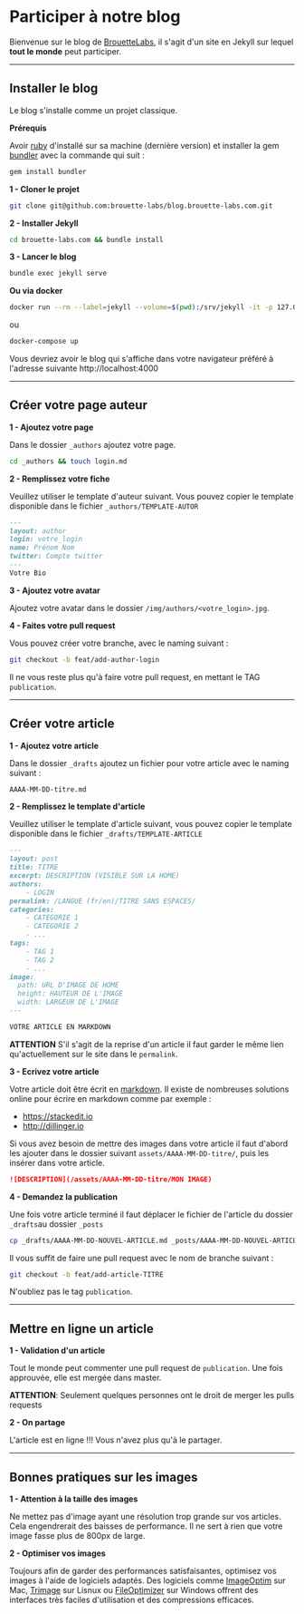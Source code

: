 Participer à notre blog
===================

Bienvenue sur le blog de [BrouetteLabs](https://brouette-labs.com), il s'agit d'un site en Jekyll sur lequel **tout le monde** peut participer.

----------

Installer le blog
-------------

Le blog s'installe comme un projet classique.

**Prérequis**

Avoir [ruby](https://www.ruby-lang.org/fr/) d'installé sur sa machine (dernière version) et installer la gem [bundler](http://bundler.io/) avec la commande qui suit :

```bash
gem install bundler
```

**1 - Cloner le projet**
```bash
git clone git@github.com:brouette-labs/blog.brouette-labs.com.git
```

**2 - Installer Jekyll**
```bash
cd brouette-labs.com && bundle install
```
**3 - Lancer le blog**
```bash
bundle exec jekyll serve
```

**Ou via docker**
```bash
docker run --rm --label=jekyll --volume=$(pwd):/srv/jekyll -it -p 127.0.0.1:4000:4000 jekyll/jekyll jekyll serve
```
ou
```bash
docker-compose up
```
Vous devriez avoir le blog qui s'affiche dans votre navigateur préféré à l'adresse suivante http://localhost:4000

--------------------------------------------------------------------

Créer votre page auteur
-------------------------
**1 - Ajoutez votre page**

Dans le dossier `_authors` ajoutez votre page.
```bash
cd _authors && touch login.md
```
**2 - Remplissez votre fiche**

Veuillez utiliser le template d'auteur suivant. Vous pouvez copier le template disponible dans le fichier `_authors/TEMPLATE-AUTOR`

```md
--- 
layout: author
login: votre_login
name: Prénom Nom
twitter: Compte twitter
---
Votre Bio
```

**3 - Ajoutez votre avatar**

Ajoutez votre avatar dans le dossier `/img/authors/<votre_login>.jpg`.

**4 - Faites votre pull request**

Vous pouvez créer votre branche, avec le naming suivant :
```bash
git checkout -b feat/add-author-login
```

Il ne vous reste plus qu'à faire votre pull request, en mettant le TAG `publication`.

-------------------------

Créer votre article
----------------------------

**1 - Ajoutez votre article**

Dans le dossier `_drafts` ajoutez un fichier pour votre article avec le naming suivant :

```bash
AAAA-MM-DD-titre.md
```

**2 - Remplissez le template d'article**

Veuillez utiliser le template d'article suivant, vous pouvez copier le template disponible dans le fichier `_drafts/TEMPLATE-ARTICLE`

```md
---
layout: post
title: TITRE
excerpt: DESCRIPTION (VISIBLE SUR LA HOME)
authors:
    - LOGIN
permalink: /LANGUE (fr/en)/TITRE SANS ESPACES/
categories:
    - CATEGORIE 1
    - CATEGORIE 2
    - ...
tags:
    - TAG 1
    - TAG 2
    - ...
image:
  path: URL D'IMAGE DE HOME
  height: HAUTEUR DE L'IMAGE
  width: LARGEUR DE L'IMAGE
---

VOTRE ARTICLE EN MARKDOWN
```

**ATTENTION** S'il s'agit de la reprise d'un article il faut garder le même lien qu'actuellement sur le site dans le `permalink`.

**3 - Ecrivez votre article**

Votre article doit être écrit en [markdown](https://guides.github.com/features/mastering-markdown/). Il existe de nombreuses solutions online pour écrire en markdown comme par exemple :

 - https://stackedit.io
 - http://dillinger.io

 Si vous avez besoin de mettre des images dans votre article il faut d'abord les ajouter dans le dossier suivant `assets/AAAA-MM-DD-titre/`, puis les insérer dans votre article.

```md
![DESCRIPTION](/assets/AAAA-MM-DD-titre/MON IMAGE)
```

**4 - Demandez la publication**

Une fois votre article terminé il faut déplacer le fichier de l'article du dossier `_drafts`au dossier `_posts`

```sh
cp _drafts/AAAA-MM-DD-NOUVEL-ARTICLE.md _posts/AAAA-MM-DD-NOUVEL-ARTICLE.md
```

Il vous suffit de faire une pull request avec le nom de branche suivant :

```bash
git checkout -b feat/add-article-TITRE
```

N'oubliez pas le tag  `publication`.

--------------------------------

Mettre en ligne un article
-----------

**1 - Validation d'un article**

Tout le monde peut commenter une pull request de `publication`. Une fois approuvée, elle est mergée dans master.

**ATTENTION**: Seulement quelques personnes ont le droit de merger les pulls requests

**2 - On partage**

L'article est en ligne !!! Vous n'avez plus qu'à le partager.

---------------------------------

Bonnes pratiques sur les images
-----------

**1 - Attention à la taille des images**

Ne mettez pas d'image ayant une résolution trop grande sur vos articles. Cela engendrerait des baisses de performance. Il ne sert à rien que votre image fasse plus de 800px de large.

**2 - Optimiser vos images**

Toujours afin de garder des performances satisfaisantes, optimisez vos images à l'aide de logiciels adaptés.
Des logiciels comme [ImageOptim](https://imageoptim.com/) sur Mac, [Trimage](https://trimage.org/) sur Lisnux ou [FileOptimizer](http://nikkhokkho.sourceforge.net/static.php?page=FileOptimizer) sur Windows offrent des interfaces très faciles d'utilisation et des compressions efficaces.
